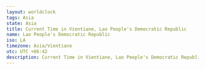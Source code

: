 ```yaml
---
layout: worldclock
tags: Asia
state: Asia
title: Current Time in Vientiane, Lao People's Democratic Republic
name: Lao People's Democratic Republic
iso: LA
timezone: Asia/Vientiane
utc: UTC +06:42
description: Current Time in Vientiane, Lao People's Democratic Republic [Live], Asia. Live update now time in Vientiane, timezone Asia/Vientiane, UTC +06:42, Country ISO code & Current Local Time.
---
```


